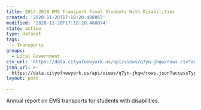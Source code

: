 ```yaml
---
title: 2017-2018 EMS Transport Final Students With Disabilities
created: '2020-11-20T17:18:20.488863'
modified: '2020-11-20T17:18:20.488874'
state: active
type: dataset
tags:
  - Transports
groups:
  - Local Government
csv_url: 'https://data.cityofnewyork.us/api/views/q7yn-jhqw/rows.csv?accessType=DOWNLOAD'
json_url: >-
  https://data.cityofnewyork.us/api/views/q7yn-jhqw/rows.json?accessType=DOWNLOAD
layout: post

---
```

Annual report on EMS transports for students with disabilities.

